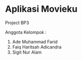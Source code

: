 # Aplikasi Movieku
Project BP3

Anggota Kelompok :
1. Ade Muhammad Farid
2. Faiq Haritsah Adicandra
3. Sigit Nur Alam